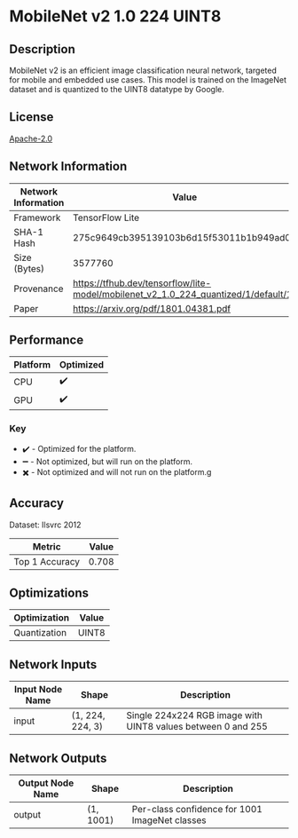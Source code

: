 # MobileNet v2 1.0 224 UINT8

## Description
MobileNet v2 is an efficient image classification neural network, targeted for mobile and embedded use cases. This model is trained on the ImageNet dataset and is quantized to the UINT8 datatype by Google.

## License
[Apache-2.0](https://spdx.org/licenses/Apache-2.0.html)

## Network Information
| Network Information |  Value         |
|---------------------|------------------|
|  Framework          | TensorFlow Lite |
|  SHA-1 Hash         | 275c9649cb395139103b6d15f53011b1b949ad00 |
|  Size (Bytes)       | 3577760 |
|  Provenance         | https://tfhub.dev/tensorflow/lite-model/mobilenet_v2_1.0_224_quantized/1/default/1 |
|  Paper              | https://arxiv.org/pdf/1801.04381.pdf |

## Performance
| Platform | Optimized |
| -------- | ---------- |
|   CPU    |      :heavy_check_mark:      |
|   GPU    |      :heavy_check_mark:      |

### Key
 - :heavy_check_mark: - Optimized for the platform.
 - :heavy_minus_sign: - Not optimized, but will run on the platform.
 - :heavy_multiplication_x: - Not optimized and will not run on the platform.g

## Accuracy
Dataset: Ilsvrc 2012

| Metric | Value |
|--------|-------|
| Top 1 Accuracy | 0.708 |

## Optimizations
| Optimization |  Value  |
|-----------------|---------|
| Quantization | UINT8 |

## Network Inputs
| Input Node Name |  Shape  | Description |
|-----------------|---------|-------------|
| input | (1, 224, 224, 3) | Single 224x224 RGB image with UINT8 values between 0 and 255 |

## Network Outputs
| Output Node Name |  Shape  | Description |
|------------------|---------|-------------|
| output | (1, 1001) | Per-class confidence for 1001 ImageNet classes |
